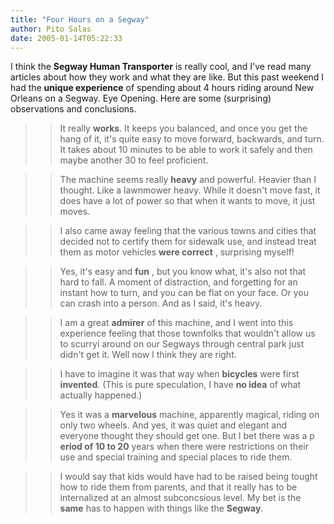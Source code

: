 ```yaml
---
title: "Four Hours on a Segway"
author: Pito Salas
date: 2005-01-14T05:22:33
---
```


I think the **Segway Human Transporter** is really cool, and I've read many
articles about how they work and what they are like. But this past weekend I
had the **unique experience** of spending about 4 hours riding around New
Orleans on a Segway. Eye Opening. Here are some (surprising) observations and
conclusions.

>>

>> It really **works**. It keeps you balanced, and once you get the hang of
it, it's quite easy to move forward, backwards, and turn. It takes about 10
minutes to be able to work it safely and then maybe another 30 to feel
proficient.

>>

>> The machine seems really **heavy** and powerful. Heavier than I thought.
Like a lawnmower heavy. While it doesn't move fast, it does have a lot of
power so that when it wants to move, it just moves.

>>

>> I also came away feeling that the various towns and cities that decided not
to certify them for sidewalk use, and instead treat them as motor vehicles
**were correct** , surprising myself!

>>

>> Yes, it's easy and **fun** , but you know what, it's also not that hard to
fall. A moment of distraction, and forgetting for an instant how to turn, and
you can be flat on your face. Or you can crash into a person. And as I said,
it's heavy.

>>

>> I am a great **admirer** of this machine, and I went into this experience
feeling that those townfolks that wouldn't allow us to scurryi around on our
Segways through central park just didn't get it. Well now I think they are
right.

>>

>> I have to imagine it was that way when **bicycles** were first
**invented**. (This is pure speculation, I have **no idea** of what actually
happened.)

>>

>> Yes it was a **marvelous** machine, apparently magical, riding on only two
wheels. And yes, it was quiet and elegant and everyone thought they should get
one. But I bet there was a p **eriod of 10 to 20** years when there were
restrictions on their use and special training and special places to ride
them.

>>

>> I would say that kids would have had to be raised being tought how to ride
them from parents, and that it really has to be internalized at an almost
subconcsious level. My bet is the **same** has to happen with things like the
**Segway**.


